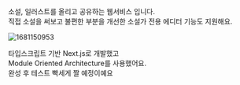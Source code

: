 소설, 일러스트를 올리고 공유하는 웹서비스 입니다. <br />
직접 소설을 써보고 불편한 부분을 개선한 소설가 전용 에디터 기능도 지원해요. <br />

![1681150953](https://user-images.githubusercontent.com/80014454/231018866-79440dbf-8d3d-4e8e-8a86-cb65dd9d5d83.png)

타입스크립트 기반 Next.js로 개발했고 <br />
Module Oriented Architecture를 사용했어요. <br />
완성 후 테스트 빡세게 짤 예정이예요
